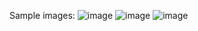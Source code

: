 Sample images:
![image](https://github.com/user-attachments/assets/fe70e3d1-a551-4146-b927-d07ca674ab35)
![image](https://github.com/user-attachments/assets/2e99d309-7ca3-4620-83ee-0fd6e295fa8b)
![image](https://github.com/user-attachments/assets/91a6f04a-da35-45b6-b214-78e5d2a341e2)

